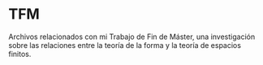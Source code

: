 # TFM
Archivos relacionados con mi Trabajo de Fin de Máster, una investigación sobre las relaciones entre la teoría de la forma y la teoría de espacios finitos.
